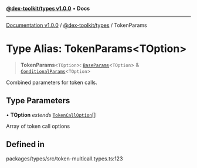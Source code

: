 [**@dex-toolkit/types v1.0.0**](../README.md) • **Docs**

***

[Documentation v1.0.0](../../../packages.md) / [@dex-toolkit/types](../README.md) / TokenParams

# Type Alias: TokenParams\<TOption\>

> **TokenParams**\<`TOption`\>: [`BaseParams`](BaseParams.md)\<`TOption`\> & [`ConditionalParams`](ConditionalParams.md)\<`TOption`\>

Combined parameters for token calls.

## Type Parameters

• **TOption** *extends* [`TokenCallOption`](TokenCallOption.md)[]

Array of token call options

## Defined in

packages/types/src/token-multicall.types.ts:123
